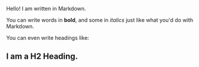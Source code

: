 Hello! I am written in Markdown. 

You can write words in **bold**, and some in *italics* just like what you'd do with Markdown. 

You can even write headings like: 

## I am a H2 Heading. 